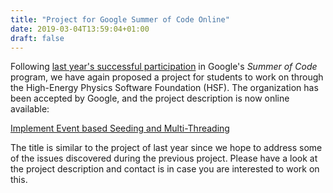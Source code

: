```yaml
---
title: "Project for Google Summer of Code Online"
date: 2019-03-04T13:59:04+01:00
draft: false
---
```


Following [last year's successful participation](/post/2018-08-23-gsoc-completed/) in Google's *Summer of Code* program, we have again proposed a project for students to work on through the High-Energy Physics Software Foundation (HSF). The organization has been accepted by Google, and the project description is now online available:

[Implement Event based Seeding and Multi-Threading](https://hepsoftwarefoundation.org/gsoc/2019/proposal_AllpixSquaredEventMultithreading.html)

The title is similar to the project of last year since we hope to address some of the issues discovered during the previous project. Please have a look at the project description and contact is in case you are interested to work on this.
